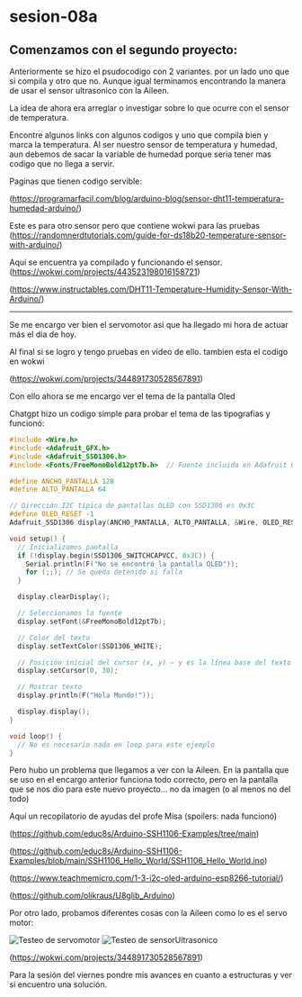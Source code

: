 # sesion-08a

## Comenzamos con el segundo proyecto: 

Anteriormente se hizo el psudocodigo con 2 variantes. por un lado uno que si compila y otro que no. Aunque igual terminamos encontrando la manera de usar el sensor ultrasonico con la Aileen.

La idea de ahora era arreglar o investigar sobre lo que ocurre con el sensor de temperatura. 

Encontre algunos links con algunos codigos y uno que compila bien y marca la temperatura. Al ser nuestro sensor de temperatura y humedad, aun debemos de sacar la variable de humedad porque seria tener mas codigo que no llega a servir.

Paginas que tienen codigo servible:

(https://programarfacil.com/blog/arduino-blog/sensor-dht11-temperatura-humedad-arduino/)

Este es para otro sensor pero que contiene wokwi para las pruebas
(https://randomnerdtutorials.com/guide-for-ds18b20-temperature-sensor-with-arduino/)

Aquí se encuentra ya compilado y funcionando el sensor.
(https://wokwi.com/projects/443523198016158721)


(https://www.instructables.com/DHT11-Temperature-Humidity-Sensor-With-Arduino/)

---

Se me encargo ver bien el servomotor asi que ha llegado mi hora de actuar más el dia de hoy.

Al final si se logro y tengo pruebas en video de ello. tambien esta el codigo en wokwi

(https://wokwi.com/projects/344891730528567891)

Con ello ahora se me encargo ver el tema de la pantalla Oled 

Chatgpt hizo un codigo simple para probar el tema de las tipografias y funcionó:

```cpp
#include <Wire.h>
#include <Adafruit_GFX.h>
#include <Adafruit_SSD1306.h>
#include <Fonts/FreeMonoBold12pt7b.h>  // Fuente incluida en Adafruit GFX

#define ANCHO_PANTALLA 128
#define ALTO_PANTALLA 64

// Dirección I2C típica de pantallas OLED con SSD1306 es 0x3C
#define OLED_RESET -1  
Adafruit_SSD1306 display(ANCHO_PANTALLA, ALTO_PANTALLA, &Wire, OLED_RESET);

void setup() {
  // Inicializamos pantalla
  if (!display.begin(SSD1306_SWITCHCAPVCC, 0x3C)) {
    Serial.println(F("No se encontró la pantalla OLED"));
    for (;;); // Se queda detenido si falla
  }

  display.clearDisplay();

  // Seleccionamos la fuente
  display.setFont(&FreeMonoBold12pt7b);

  // Color del texto
  display.setTextColor(SSD1306_WHITE);

  // Posición inicial del cursor (x, y) – y es la línea base del texto
  display.setCursor(0, 30);

  // Mostrar texto
  display.println(F("Hola Mundo!"));

  display.display();
}

void loop() {
  // No es necesario nada en loop para este ejemplo
}
```

Pero hubo un problema que llegamos a ver con la Aileen. En la pantalla que se uso en el encargo anterior funciona todo correcto, pero
en la pantalla que se nos dio para este nuevo proyecto... no da imagen (o al menos no del todo)

Aquí un recopilatorio de ayudas del profe Misa (spoilers: nada funcionó)

(https://github.com/educ8s/Arduino-SSH1106-Examples/tree/main)

(https://github.com/educ8s/Arduino-SSH1106-Examples/blob/main/SSH1106_Hello_World/SSH1106_Hello_World.ino)

(https://www.teachmemicro.com/1-3-i2c-oled-arduino-esp8266-tutorial/)

(https://github.com/olikraus/U8glib_Arduino)

Por otro lado, probamos diferentes cosas con la Aileen como lo es el servo motor:

![Testeo de servomotor]()
![Testeo de sensorUltrasonico]()

(https://wokwi.com/projects/344891730528567891)

Para la sesión del viernes pondre mis avances en cuanto a estructuras y ver si encuentro una solución.
